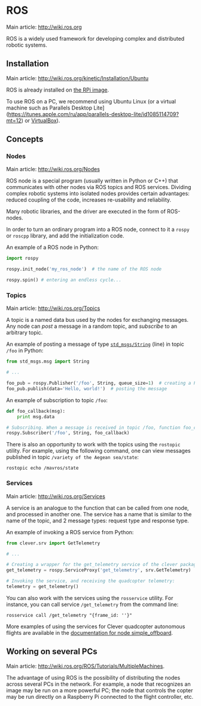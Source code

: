 ROS
===

Main article: http://wiki.ros.org

ROS is a widely used framework for developing complex and distributed robotic systems.

Installation
---

Main article: http://wiki.ros.org/kinetic/Installation/Ubuntu

ROS is already installed on [the RPi image](microsd_images.md).

To use ROS on a PC, we recommend using Ubuntu Linux (or a virtual machine such as Parallels Desktop Lite](https://itunes.apple.com/ru/app/parallels-desktop-lite/id1085114709?mt=12) or [VirtualBox](https://www.virtualbox.org)).

Concepts
---

### Nodes

Main article: http://wiki.ros.org/Nodes

ROS node is a special program (usually written in Python or C++) that communicates with other nodes via ROS topics and ROS services. Dividing complex robotic systems into isolated nodes provides certain advantages: reduced coupling of the code, increases re-usability and reliability.

Many robotic libraries, and the driver are executed in the form of ROS-nodes.

In order to turn an ordinary program into a ROS node, connect to it a `rospy` or `roscpp` library, and add the initialization code.

An example of a ROS node in Python:

```python
import rospy

rospy.init_node('my_ros_node')  # the name of the ROS node

rospy.spin() # entering an endless cycle...
```

### Topics

Main article: http://wiki.ros.org/Topics

A topic is a named data bus used by the nodes for exchanging messages. Any node can *post* a message in a random topic, and *subscribe* to an arbitrary topic.

An example of posting a message of type [`std_msgs/String`](http://docs.ros.org/api/std_msgs/html/msg/String.html) (line) in topic `/foo` in Python:

```python
from std_msgs.msg import String

# ...

foo_pub = rospy.Publisher('/foo', String, queue_size=1)  # creating a Publisher
foo_pub.publish(data='Hello, world!')  # posting the message
```

An example of subscription to topic `/foo`:

```python
def foo_callback(msg):
    print msg.data

# Subscribing. When a message is received in topic /foo, function foo_callback will be invoked.
rospy.Subscriber('/foo', String, foo_callback)
```

There is also an opportunity to work with the topics using the `rostopic` utility. For example, using the following command, one can view messages published in topic `/variety of the Aegean sea/state`:

```(bash)
rostopic echo /mavros/state
```

### Services

Main article: http://wiki.ros.org/Services

A service is an analogue to the function that can be called from one node, and processed in another one. The service has a name that is similar to the name of the topic, and 2 message types: request type and response type.

An example of invoking a ROS service from Python:

```python
from clever.srv import GetTelemetry

# ...

# Creating a wrapper for the get_telemetry service of the clever package with the GetTelemetry type:
get_telemetry = rospy.ServiceProxy('get_telemetry', srv.GetTelemetry)

# Invoking the service, and receiving the quadcopter telemetry:
telemetry = get_telemetry()
```

You can also work with the services using the `rosservice` utility. For instance, you can call service `/get_telemetry` from the command line:

```(bash)
rosservice call /get_telemetry "{frame_id: ''}"
```

More examples of using the services for Clever quadcopter autonomous flights are available in the [documentation for node simple_offboard](simple_offboard.md).

Working on several PCs
---

Main article: http://wiki.ros.org/ROS/Tutorials/MultipleMachines.

The advantage of using ROS is the possibility of distributing the nodes across several PCs in the network. For example, a node that recognizes an image may be run on a more powerful PC; the node that controls the copter may be run directly on a Raspberry Pi connected to the flight controller, etc.